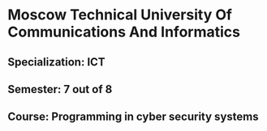 # Moscow Technical University Of Communications And Informatics
## Specialization: ICT
## Semester: 7 out of 8
## Course: Programming in cyber security systems
